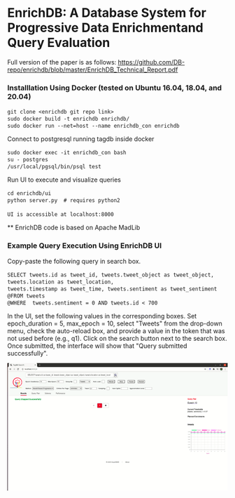# EnrichDB: A Database System for Progressive Data Enrichmentand Query Evaluation 

Full version of the paper is as follows:
https://github.com/DB-repo/enrichdb/blob/master/EnrichDB_Technical_Report.pdf


### Installlation Using Docker (tested on Ubuntu 16.04, 18.04, and 20.04)

```
git clone <enrichdb git repo link>
sudo docker build -t enrichdb enrichdb/
sudo docker run --net=host --name enrichdb_con enrichdb
```

Connect to  postgresql running tagdb inside docker 
```
sudo docker exec -it enrichdb_con bash
su - postgres 
/usr/local/pgsql/bin/psql test
```
Run UI to execute and visualize queries

```
cd enrichdb/ui
python server.py  # requires python2

UI is accessible at localhost:8000
```
** EnrichDB code is based on Apache MadLib

### Example Query Execution Using EnrichDB UI
Copy-paste the following query in search box.
```
SELECT tweets.id as tweet_id, tweets.tweet_object as tweet_object, tweets.location as tweet_location, 
tweets.timestamp as tweet_time, tweets.sentiment as tweet_sentiment @FROM tweets 
@WHERE  tweets.sentiment = 0 AND tweets.id < 700
```
In the UI, set the following values in the corresponding boxes. 
Set epoch_duration = 5, max_epoch = 10, select "Tweets" from the drop-down menu, check the auto-reload box, and provide a value in the token that was not used before (e.g., q1). Click on the search button next to the search box. Once submitted, the interface will show that "Query submitted successfully". 

![](tagdb-ui.gif)

